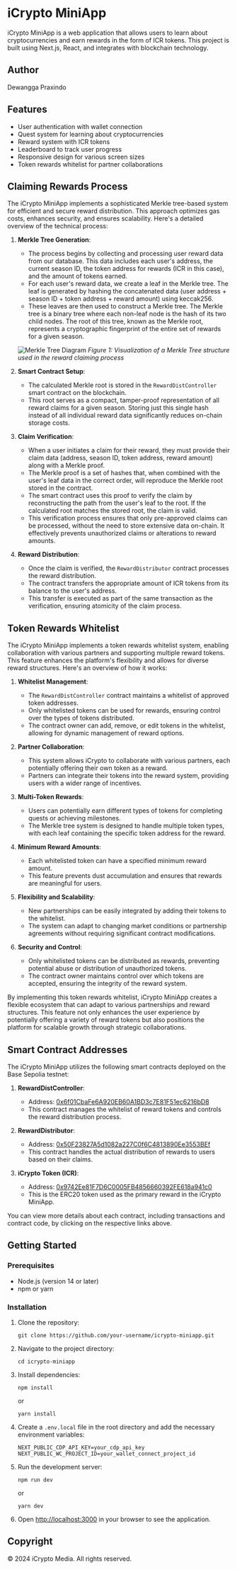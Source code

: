 # iCrypto MiniApp

iCrypto MiniApp is a web application that allows users to learn about cryptocurrencies and earn rewards in the form of ICR tokens. This project is built using Next.js, React, and integrates with blockchain technology.

## Author

Dewangga Praxindo

## Features

- User authentication with wallet connection
- Quest system for learning about cryptocurrencies
- Reward system with ICR tokens
- Leaderboard to track user progress
- Responsive design for various screen sizes
- Token rewards whitelist for partner collaborations

## Claiming Rewards Process

The iCrypto MiniApp implements a sophisticated Merkle tree-based system for efficient and secure reward distribution. This approach optimizes gas costs, enhances security, and ensures scalability. Here's a detailed overview of the technical process:

1. **Merkle Tree Generation**:

   - The process begins by collecting and processing user reward data from our database. This data includes each user's address, the current season ID, the token address for rewards (ICR in this case), and the amount of tokens earned.
   - For each user's reward data, we create a leaf in the Merkle tree. The leaf is generated by hashing the concatenated data (user address + season ID + token address + reward amount) using keccak256.
   - These leaves are then used to construct a Merkle tree. The Merkle tree is a binary tree where each non-leaf node is the hash of its two child nodes. The root of this tree, known as the Merkle root, represents a cryptographic fingerprint of the entire set of rewards for a given season.

   ![Merkle Tree Diagram](./images/merkle-tree-diagram.svg)
   _Figure 1: Visualization of a Merkle Tree structure used in the reward claiming process_

2. **Smart Contract Setup**:

   - The calculated Merkle root is stored in the `RewardDistController` smart contract on the blockchain.
   - This root serves as a compact, tamper-proof representation of all reward claims for a given season. Storing just this single hash instead of all individual reward data significantly reduces on-chain storage costs.

3. **Claim Verification**:

   - When a user initiates a claim for their reward, they must provide their claim data (address, season ID, token address, reward amount) along with a Merkle proof.
   - The Merkle proof is a set of hashes that, when combined with the user's leaf data in the correct order, will reproduce the Merkle root stored in the contract.
   - The smart contract uses this proof to verify the claim by reconstructing the path from the user's leaf to the root. If the calculated root matches the stored root, the claim is valid.
   - This verification process ensures that only pre-approved claims can be processed, without the need to store extensive data on-chain. It effectively prevents unauthorized claims or alterations to reward amounts.

4. **Reward Distribution**:
   - Once the claim is verified, the `RewardDistributor` contract processes the reward distribution.
   - The contract transfers the appropriate amount of ICR tokens from its balance to the user's address.
   - This transfer is executed as part of the same transaction as the verification, ensuring atomicity of the claim process.

## Token Rewards Whitelist

The iCrypto MiniApp implements a token rewards whitelist system, enabling collaboration with various partners and supporting multiple reward tokens. This feature enhances the platform's flexibility and allows for diverse reward structures. Here's an overview of how it works:

1. **Whitelist Management**:

   - The `RewardDistController` contract maintains a whitelist of approved token addresses.
   - Only whitelisted tokens can be used for rewards, ensuring control over the types of tokens distributed.
   - The contract owner can add, remove, or edit tokens in the whitelist, allowing for dynamic management of reward options.

2. **Partner Collaboration**:

   - This system allows iCrypto to collaborate with various partners, each potentially offering their own token as a reward.
   - Partners can integrate their tokens into the reward system, providing users with a wider range of incentives.

3. **Multi-Token Rewards**:

   - Users can potentially earn different types of tokens for completing quests or achieving milestones.
   - The Merkle tree system is designed to handle multiple token types, with each leaf containing the specific token address for the reward.

4. **Minimum Reward Amounts**:

   - Each whitelisted token can have a specified minimum reward amount.
   - This feature prevents dust accumulation and ensures that rewards are meaningful for users.

5. **Flexibility and Scalability**:

   - New partnerships can be easily integrated by adding their tokens to the whitelist.
   - The system can adapt to changing market conditions or partnership agreements without requiring significant contract modifications.

6. **Security and Control**:
   - Only whitelisted tokens can be distributed as rewards, preventing potential abuse or distribution of unauthorized tokens.
   - The contract owner maintains control over which tokens are accepted, ensuring the integrity of the reward system.

By implementing this token rewards whitelist, iCrypto MiniApp creates a flexible ecosystem that can adapt to various partnerships and reward structures. This feature not only enhances the user experience by potentially offering a variety of reward tokens but also positions the platform for scalable growth through strategic collaborations.

## Smart Contract Addresses

The iCrypto MiniApp utilizes the following smart contracts deployed on the Base Sepolia testnet:

1. **RewardDistController**:

   - Address: [0x6f01CbaFe6A920EB60A1BD3c7E81F51ec6216bD8](https://sepolia.basescan.org/address/0x6f01CbaFe6A920EB60A1BD3c7E81F51ec6216bD8)
   - This contract manages the whitelist of reward tokens and controls the reward distribution process.

2. **RewardDistributor**:

   - Address: [0x50F23827A5d1082a227C0f6C4813890Ee3553BEf](https://sepolia.basescan.org/address/0x50F23827A5d1082a227C0f6C4813890Ee3553BEf)
   - This contract handles the actual distribution of rewards to users based on their claims.

3. **iCrypto Token (ICR)**:
   - Address: [0x9742Ee81F7D6C0005FB4856660392FE618a941c0](https://sepolia.basescan.org/token/0x9742Ee81F7D6C0005FB4856660392FE618a941c0)
   - This is the ERC20 token used as the primary reward in the iCrypto MiniApp.

You can view more details about each contract, including transactions and contract code, by clicking on the respective links above.

## Getting Started

### Prerequisites

- Node.js (version 14 or later)
- npm or yarn

### Installation

1. Clone the repository:

   ```
   git clone https://github.com/your-username/icrypto-miniapp.git
   ```

2. Navigate to the project directory:

   ```
   cd icrypto-miniapp
   ```

3. Install dependencies:

   ```
   npm install
   ```

   or

   ```
   yarn install
   ```

4. Create a `.env.local` file in the root directory and add the necessary environment variables:

   ```
   NEXT_PUBLIC_CDP_API_KEY=your_cdp_api_key
   NEXT_PUBLIC_WC_PROJECT_ID=your_wallet_connect_project_id
   ```

5. Run the development server:

   ```
   npm run dev
   ```

   or

   ```
   yarn dev
   ```

6. Open [http://localhost:3000](http://localhost:3000) in your browser to see the application.

## Copyright

© 2024 iCrypto Media. All rights reserved.
